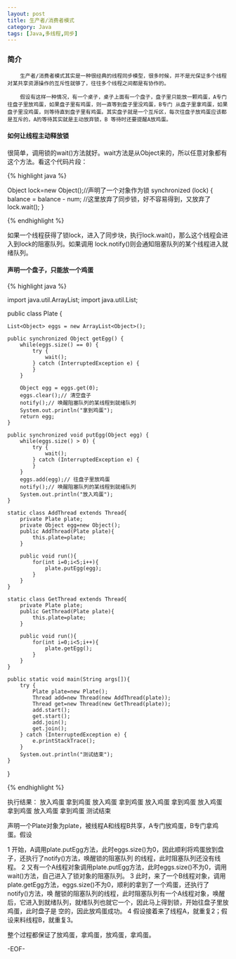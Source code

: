 ```yaml
---
layout: post
title: 生产者/消费者模式
category: Java
tags: [Java,多线程,同步]
---
```


### 简介

        生产者/消费者模式其实是一种很经典的线程同步模型，很多时候，并不是光保证多个线程对某共享资源操作的互斥性就够了，往往多个线程之间都是有协作的。

        假设有这样一种情况，有一个桌子，桌子上面有一个盘子，盘子里只能放一颗鸡蛋，A专门往盘子里放鸡蛋，如果盘子里有鸡蛋，则一直等到盘子里没鸡蛋，B专门 从盘子里拿鸡蛋，如果盘子里没鸡蛋，则等待直到盘子里有鸡蛋。其实盘子就是一个互斥区，每次往盘子放鸡蛋应该都是互斥的，A的等待其实就是主动放弃锁，B 等待时还要提醒A放鸡蛋。

#### 如何让线程主动释放锁

很简单，调用锁的wait()方法就好。wait方法是从Object来的，所以任意对象都有这个方法。看这个代码片段：

{% highlight java %}

Object lock=new Object();//声明了一个对象作为锁
   synchronized (lock) {
       balance = balance - num;
       //这里放弃了同步锁，好不容易得到，又放弃了
       lock.wait();
}

{% endhighlight %}

如果一个线程获得了锁lock，进入了同步块，执行lock.wait()，那么这个线程会进入到lock的阻塞队列。如果调用 lock.notify()则会通知阻塞队列的某个线程进入就绪队列。

#### 声明一个盘子，只能放一个鸡蛋

{% highlight java %}

import java.util.ArrayList;
import java.util.List;
 
public class Plate {
 
    List<Object> eggs = new ArrayList<Object>();
 
    public synchronized Object getEgg() {
        while(eggs.size() == 0) {
            try {
                wait();
            } catch (InterruptedException e) {
            }
        }
 
        Object egg = eggs.get(0);
        eggs.clear();// 清空盘子
        notify();// 唤醒阻塞队列的某线程到就绪队列
        System.out.println("拿到鸡蛋");
        return egg;
    }
 
    public synchronized void putEgg(Object egg) {
        while(eggs.size() > 0) {
            try {
                wait();
            } catch (InterruptedException e) {
            }
        }
        eggs.add(egg);// 往盘子里放鸡蛋
        notify();// 唤醒阻塞队列的某线程到就绪队列
        System.out.println("放入鸡蛋");
    }
     
    static class AddThread extends Thread{
        private Plate plate;
        private Object egg=new Object();
        public AddThread(Plate plate){
            this.plate=plate;
        }
         
        public void run(){
            for(int i=0;i<5;i++){
                plate.putEgg(egg);
            }
        }
    }
     
    static class GetThread extends Thread{
        private Plate plate;
        public GetThread(Plate plate){
            this.plate=plate;
        }
         
        public void run(){
            for(int i=0;i<5;i++){
                plate.getEgg();
            }
        }
    }
     
    public static void main(String args[]){
        try {
            Plate plate=new Plate();
            Thread add=new Thread(new AddThread(plate));
            Thread get=new Thread(new GetThread(plate));
            add.start();
            get.start();
            add.join();
            get.join();
        } catch (InterruptedException e) {
            e.printStackTrace();
        }
        System.out.println("测试结束");
    }
}

{% endhighlight %}

  执行结果：
放入鸡蛋
拿到鸡蛋
放入鸡蛋
拿到鸡蛋
放入鸡蛋
拿到鸡蛋
放入鸡蛋
拿到鸡蛋
放入鸡蛋
拿到鸡蛋
测试结束

声明一个Plate对象为plate，被线程A和线程B共享，A专门放鸡蛋，B专门拿鸡蛋。假设

1 开始，A调用plate.putEgg方法，此时eggs.size()为0，因此顺利将鸡蛋放到盘子，还执行了notify()方法，唤醒锁的阻塞队列 的线程，此时阻塞队列还没有线程。
2 又有一个A线程对象调用plate.putEgg方法，此时eggs.size()不为0，调用wait()方法，自己进入了锁对象的阻塞队列。
3 此时，来了一个B线程对象，调用plate.getEgg方法，eggs.size()不为0，顺利的拿到了一个鸡蛋，还执行了notify()方法，唤 醒锁的阻塞队列的线程，此时阻塞队列有一个A线程对象，唤醒后，它进入到就绪队列，就绪队列也就它一个，因此马上得到锁，开始往盘子里放鸡蛋，此时盘子是 空的，因此放鸡蛋成功。
4 假设接着来了线程A，就重复2；假设来料线程B，就重复3。 

整个过程都保证了放鸡蛋，拿鸡蛋，放鸡蛋，拿鸡蛋。

-EOF-
